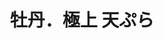 ---
title: "牡丹．極上 天ぷら"
description: "牡丹．極上 天ぷら"
layout: shop
keywords:
  - 美食競賽
  - 台灣美食
  - 美食精選
datePublished: "2025-06-30"
dateModified: "2025-07-05"
city: "台北市"
district: "大安區"
address: "台北市大安區四維路52巷17號"
phone: "0227068699"
geo: "25.035128866867577, 121.54710593031817"
google_map: "https://maps.app.goo.gl/oDQU8Z7ek8MxHWhE7"
footinder: "https://footinder.com.tw/%E5%8F%B0%E5%8C%97%E5%B8%82%E5%A4%A7%E5%AE%89%E5%8D%80/105329/"
official: "https://www.mudantempura.com/"
award:
  - name: "500盤"
    year: "2024"
    entries:
      - dishes:
          - "魚翅Tempura"
          - "頂級本枯節/兵庫牡蠣椀盛"
          - "《牡丹食事》海老 海鮮針天丼"
          - "紫蘇包海膽"

---